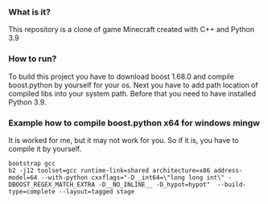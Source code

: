 ### What is it?
This repository is a clone of game Minecraft created with C++ and Python 3.9

### How to run?
To build this project you have to download boost 1.68.0 and compile boost.python by yourself for your os.
Next you have to add path location of compiled libs into your system path. Before that you need to have installed Python 3.9.

### Example how to compile boost.python x64 for windows mingw
It is worked for me, but it may not work for you. So if it is, you have to compile it by yourself.
```MS-DOS Batch
bootstrap gcc
b2 -j12 toolset=gcc runtime-link=shared architecture=x86 address-model=64 --with-python cxxflags="-D__int64=\"long long int\" -DBOOST_REGEX_MATCH_EXTRA -D__NO_INLINE__ -D_hypot=hypot"  --build-type=complete --layout=tagged stage
```